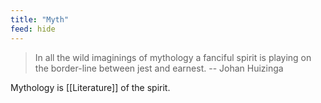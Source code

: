 ```yaml
---
title: "Myth"
feed: hide
---
```


> In all the wild imaginings of mythology a fanciful spirit is playing on the border-line between jest and earnest. -- Johan Huizinga

Mythology is [[Literature]] of the spirit. 
